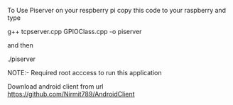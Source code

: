 To Use Piserver on your respberry pi copy this code to your  raspberry and type

g++ tcpserver.cpp GPIOClass.cpp  -o piserver

and then

./piserver

NOTE:- Required root acccess to run this application

Download android client from url https://github.com/Nirmit789/AndroidClient


 
